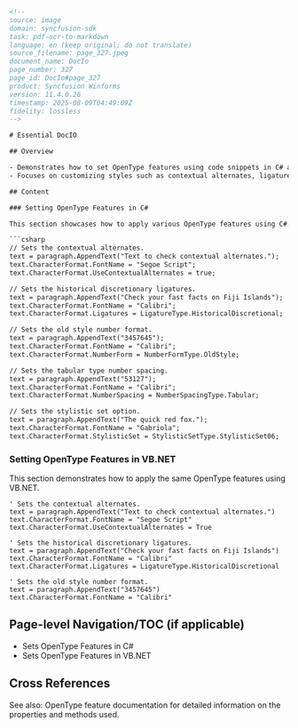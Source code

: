 ```html
<!-- 
source: image
domain: syncfusion-sdk
task: pdf-ocr-to-markdown
language: en (keep original; do not translate)
source_filename: page_327.jpeg
document_name: DocIo
page_number: 327
page_id: DocIo#page_327
product: Syncfusion Winforms
version: 11.4.0.26
timestamp: 2025-08-09T04:49:09Z
fidelity: lossless
-->

# Essential DocIO

## Overview

- Demonstrates how to set OpenType features using code snippets in C# and VB.NET.
- Focuses on customizing styles such as contextual alternates, ligatures, number formatting, and stylized sets.

## Content

### Setting OpenType Features in C#

This section showcases how to apply various OpenType features using C#.

```csharp
// Sets the contextual alternates.
text = paragraph.AppendText("Text to check contextual alternates.");
text.CharacterFormat.FontName = "Segoe Script";
text.CharacterFormat.UseContextualAlternates = true;

// Sets the historical discretionary ligatures.
text = paragraph.AppendText("Check your fast facts on Fiji Islands");
text.CharacterFormat.FontName = "Calibri";
text.CharacterFormat.Ligatures = LigatureType.HistoricalDiscretional;

// Sets the old style number format.
text = paragraph.AppendText("3457645");
text.CharacterFormat.FontName = "Calibri";
text.CharacterFormat.NumberForm = NumberFormType.OldStyle;

// Sets the tabular type number spacing.
text = paragraph.AppendText("53127");
text.CharacterFormat.FontName = "Calibri";
text.CharacterFormat.NumberSpacing = NumberSpacingType.Tabular;

// Sets the stylistic set option.
text = paragraph.AppendText("The quick red fox.");
text.CharacterFormat.FontName = "Gabriola";
text.CharacterFormat.StylisticSet = StylisticSetType.StylisticSet06;
```

### Setting OpenType Features in VB.NET

This section demonstrates how to apply the same OpenType features using VB.NET.

```vbnet
' Sets the contextual alternates.
text = paragraph.AppendText("Text to check contextual alternates.")
text.CharacterFormat.FontName = "Segoe Script"
text.CharacterFormat.UseContextualAlternates = True

' Sets the historical discretionary ligatures.
text = paragraph.AppendText("Check your fast facts on Fiji Islands")
text.CharacterFormat.FontName = "Calibri"
text.CharacterFormat.Ligatures = LigatureType.HistoricalDiscretional

' Sets the old style number format.
text = paragraph.AppendText("3457645")
text.CharacterFormat.FontName = "Calibri"
```

## Page-level Navigation/TOC (if applicable)

- Sets OpenType Features in C#
- Sets OpenType Features in VB.NET

## Cross References

See also: OpenType feature documentation for detailed information on the properties and methods used.

<!-- tags: [Syncfusion Winforms, OpenType features, C#, VB.NET] keywords: [OpenType, contextual alternates, ligatures, number formatting, stylized sets, C#, VB.NET] -->
```